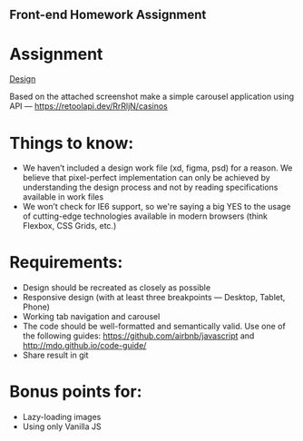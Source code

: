 ## Front-end Homework Assignment

# Assignment
[Design](https://pokernews.box.com/s/5eralio5byxs2dj24ez49est8hbie8p5)

Based on the attached screenshot make a simple carousel application using API — https://retoolapi.dev/RrRljN/casinos

# Things to know:
* We haven’t included a design work file (xd, figma, psd) for a reason. We believe that pixel-perfect implementation can only be achieved by understanding the design process and not by reading specifications available in work files
* We won’t check for IE6 support, so we're saying a big YES to the usage of cutting-edge technologies available in modern browsers  (think Flexbox, CSS Grids, etc.)

# Requirements:
* Design should be recreated as closely as possible
* Responsive design (with at least three breakpoints — Desktop, Tablet, Phone)
* Working tab navigation and carousel
* The code should be well-formatted and semantically valid. Use one of the following guides: https://github.com/airbnb/javascript and http://mdo.github.io/code-guide/
* Share result in git

# Bonus points for:
* Lazy-loading images
* Using only Vanilla JS


